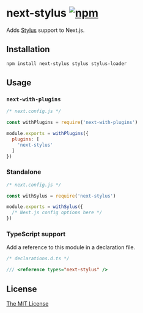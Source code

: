 # next-stylus [![npm][1]][2]

Adds [Stylus][3] support to Next.js.

## Installation

```sh
npm install next-stylus stylus stylus-loader
```

## Usage

### `next-with-plugins`

```js
/* next.config.js */

const withPlugins = require('next-with-plugins')

module.exports = withPlugins({
  plugins: [
    'next-stylus'
  ]
})
```

### Standalone

```js
/* next.config.js */

const withSylus = require('next-stylus')

module.exports = withSylus({
  /* Next.js config options here */
})
```

### TypeScript support

Add a reference to this module in a declaration file.

```ts
/* declarations.d.ts */

/// <reference types="next-stylus" />
```

## License

[The MIT License][license]

[1]: https://img.shields.io/npm/v/next-stylus
[2]: https://www.npmjs.com/package/next-stylus
[3]: https://github.com/stylus/stylus
[license]: ./LICENSE
